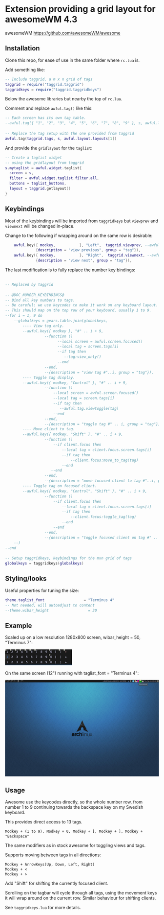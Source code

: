 # Extension providing a grid layout for awesomeWM 4.3

awesomeWM <https://github.com/awesomeWM/awesome>

## Installation

Clone this repo, for ease of use in the same folder where `rc.lua` is.

Add something like:

``` lua
-- Include taggrid, a m x n grid of tags
taggrid = require("taggrid.taggrid")
taggridkeys = require("taggrid.taggridkeys")
```

Below the awesome libraries but nearby the top of `rc.lua`.

Comment and replace `awful.tag()` like this:

``` lua
-- Each screen has its own tag table.
--awful.tag({ "1", "2", "3", "4", "5", "6", "7", "8", "9" }, s, awful.layout.layouts[1])

-- Replace the tag setup with the one provided from taggrid
awful.tag(taggrid.tags, s, awful.layout.layouts[1])
```

And provide the `gridlayout` for the `taglist`:

``` lua
-- Create a taglist widget
-- using the gridlayout from taggrid
s.mytaglist = awful.widget.taglist{
  screen = s,
  filter = awful.widget.taglist.filter.all,
  buttons = taglist_buttons,
  layout = taggrid.getlayout()
}
```

## Keybindings

Most of the keybindings will be imported from `taggridkeys` but `viewprev` and  `viewnext`
will be changed in-place.

Change to the following if wrapping around on the same row is desirable:

``` lua
    awful.key({ modkey,           }, "Left",  taggrid.viewprev, --awful.tag.viewprev
              {description = "view previous", group = "tag"}),
    awful.key({ modkey,           }, "Right",  taggrid.viewnext, --awful.tag.viewnext
              {description = "view next", group = "tag"}),
```

The last modification is to fully replace the number key bindings:

``` lua

-- Replaced by taggrid

-- @DOC_NUMBER_KEYBINDINGS@
-- Bind all key numbers to tags.
-- Be careful: we use keycodes to make it work on any keyboard layout.
-- This should map on the top row of your keyboard, usually 1 to 9.
--for i = 1, 9 do
    --globalkeys = gears.table.join(globalkeys,
        ---- View tag only.
        --awful.key({ modkey }, "#" .. i + 9,
                  --function ()
                        --local screen = awful.screen.focused()
                        --local tag = screen.tags[i]
                        --if tag then
                           --tag:view_only()
                        --end
                  --end,
                  --{description = "view tag #"..i, group = "tag"}),
        ---- Toggle tag display.
        --awful.key({ modkey, "Control" }, "#" .. i + 9,
                  --function ()
                      --local screen = awful.screen.focused()
                      --local tag = screen.tags[i]
                      --if tag then
                         --awful.tag.viewtoggle(tag)
                      --end
                  --end,
                  --{description = "toggle tag #" .. i, group = "tag"}),
        ---- Move client to tag.
        --awful.key({ modkey, "Shift" }, "#" .. i + 9,
                  --function ()
                      --if client.focus then
                          --local tag = client.focus.screen.tags[i]
                          --if tag then
                              --client.focus:move_to_tag(tag)
                          --end
                     --end
                  --end,
                  --{description = "move focused client to tag #"..i, group = "tag"}),
        ---- Toggle tag on focused client.
        --awful.key({ modkey, "Control", "Shift" }, "#" .. i + 9,
                  --function ()
                      --if client.focus then
                          --local tag = client.focus.screen.tags[i]
                          --if tag then
                              --client.focus:toggle_tag(tag)
                          --end
                      --end
                  --end,
                  --{description = "toggle focused client on tag #" .. i, group = "tag"})
    --)
--end

-- Setup taggridkeys, keybindings for the mxn grid of tags
globalkeys = taggridkeys(globalkeys)
```

## Styling/looks

Useful properties for tuning the size:

``` lua
theme.taglist_font                  = "Terminus 4"
-- Not needed, will autoadjust to content
--theme.wibar_height                  = 30
```

## Example

Scaled up on a low resolution 1280x800 screen, wibar_height = 50, "Terminus 7":

![Example image](images/taggrid-wibarheight50-font7.png)

On the same screen (12") running with taglist_font = "Terminus 4":

![Full screen image](images/taggrid-fulldesktop.png)

## Usage

Awesome use the keycodes directly, so the whole number row, from number 1 to 9 continuing towards the backspace key on my Swedish keyboard.

This provides direct access to 13 tags.

```
Modkey + (1 to 9), Modkey + 0, Modkey + [, Modkey + ], Modkey + "Backspace"
```

The same modifiers as in stock awesome for toggling views and tags.

Supports moving between tags in all directions:

```
Modkey + ArrowKeys(Up, Down, Left, Right)
Modkey + <
Modkey + >
```

Add "Shift" for shifting the currently focused client.

Scrolling on the tagbar will cycle through all tags, using the movement keys it will wrap around on the current row. Similar behaviour for shifting clients.

See `taggridkeys.lua` for more details.
